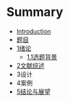 # Summary

* [Introduction](README.md)
* [题目](1ti-mu.md)
* [1绪论](1xu-lun.md)
  * [1.1选题背景](1xu-lun/11xuan-ti-bei-jing.md)
* [2文献综述](2wen-xian-zong-shu-3001.md)
* 3设计
* 4案例
* [5结论与展望](5zong-jie.md)

